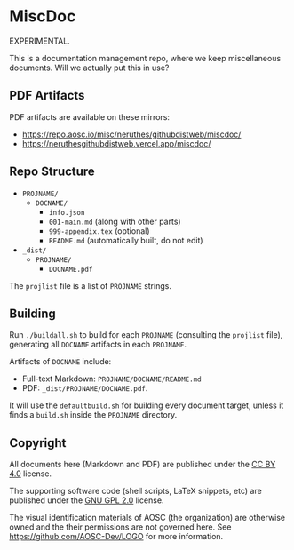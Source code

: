 # MiscDoc


EXPERIMENTAL.

This is a documentation management repo, where we keep miscellaneous documents. Will we actually put this in use?




## PDF Artifacts

PDF artifacts are available on these mirrors:

- https://repo.aosc.io/misc/neruthes/githubdistweb/miscdoc/
- https://neruthesgithubdistweb.vercel.app/miscdoc/




## Repo Structure

- `PROJNAME/`
  - `DOCNAME/`
    - `info.json`
    - `001-main.md` (along with other parts)
    - `999-appendix.tex` (optional)
    - `README.md` (automatically built, do not edit)
- `_dist/`
  - `PROJNAME/`
    - `DOCNAME.pdf`

The `projlist` file is a list of `PROJNAME` strings.




## Building

Run `./buildall.sh` to build for each `PROJNAME` (consulting the `projlist` file),
generating all `DOCNAME` artifacts in each `PROJNAME`.

Artifacts of `DOCNAME` include:

- Full-text Markdown: `PROJNAME/DOCNAME/README.md`
- PDF: `_dist/PROJNAME/DOCNAME.pdf`.

It will use the `defaultbuild.sh` for building every document target,
unless it finds a `build.sh` inside the `PROJNAME` directory.




## Copyright

All documents here (Markdown and PDF) are published under the
[CC BY 4.0](https://creativecommons.org/licenses/by/4.0/) license.

The supporting software code (shell scripts, LaTeX snippets, etc) are published
under the [GNU GPL 2.0](https://www.gnu.org/licenses/old-licenses/gpl-2.0.html) license.

The visual identification materials of AOSC (the organization) are otherwise owned
and the their permissions are not governed here.
See https://github.com/AOSC-Dev/LOGO for more information.
